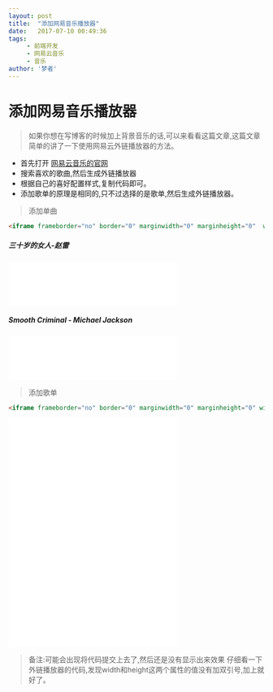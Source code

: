```yaml
---
layout: post
title:  "添加网易音乐播放器"
date:   2017-07-10 00:49:36
tags:
     - 前端开发
     - 网易云音乐
     - 音乐
author: '梦者'
---
```

# 添加网易音乐播放器

> 如果你想在写博客的时候加上背景音乐的话,可以来看看这篇文章,这篇文章简单的讲了一下使用网易云外链播放器的方法。
  * 首先打开 [网易云音乐的官网](http://music.163.com/)
  * 搜索喜欢的歌曲,然后生成外链播放器
  * 根据自己的喜好配置样式,复制代码即可。
  * 添加歌单的原理是相同的,只不过选择的是歌单,然后生成外链播放器。
> 添加单曲

```html
<iframe frameborder="no" border="0" marginwidth="0" marginheight="0"  width="330" height="86" src="//music.163.com/outchain/player?type=2&id=29567191&auto=0&height=66"></iframe>
```

##### 三十岁的女人-赵雷

<iframe frameborder="no" border="0" marginwidth="0" marginheight="0"  width="330" height="86" src="//music.163.com/outchain/player?type=2&id=29567191&auto=0&height=66"></iframe>



##### Smooth Criminal - Michael Jackson

<iframe frameborder="no" border="0" marginwidth="0" marginheight="0" width="330" height="86" src="//music.163.com/outchain/player?type=2&id=1697617&auto=0&height=66"></iframe>

> 添加歌单

```html
<iframe frameborder="no" border="0" marginwidth="0" marginheight="0" width="330" height="450" src="//music.163.com/outchain/player?type=0&id=159689015&auto=0&height=430"></iframe>
```

<iframe frameborder="no" border="0" marginwidth="0" marginheight="0" width="330" height="450" src="//music.163.com/outchain/player?type=0&id=159689015&auto=0&height=430"></iframe>

> 备注:可能会出现将代码提交上去了,然后还是没有显示出来效果
> 仔细看一下外链播放器的代码,发现width和height这两个属性的值没有加双引号,加上就好了。